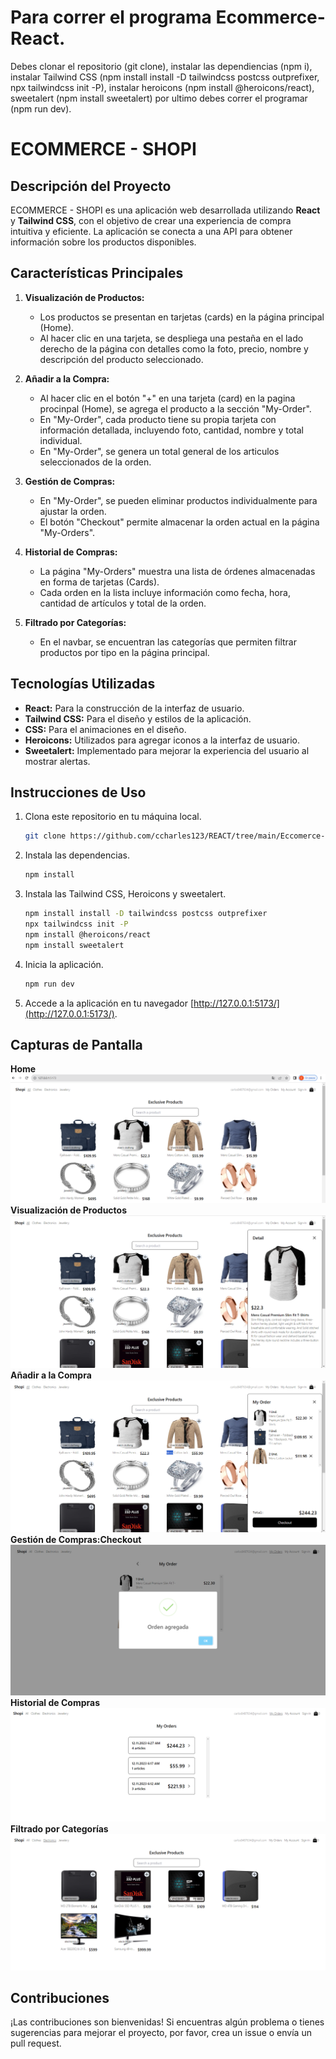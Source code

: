 # Para correr el programa Ecommerce-React.

Debes clonar el repositorio (git clone), instalar las dependiencias (npm i), instalar Tailwind CSS (npm install install -D tailwindcss postcss outprefixer, npx tailwindcss init -P), instalar heroicons (npm install @heroicons/react), sweetalert (npm install sweetalert) por ultimo debes correr el programar (npm run dev).

# ECOMMERCE - SHOPI

## Descripción del Proyecto

ECOMMERCE - SHOPI es una aplicación web desarrollada utilizando **React** y **Tailwind CSS**, con el objetivo de crear una experiencia de compra intuitiva y eficiente. La aplicación se conecta a una API para obtener información sobre los productos disponibles.

## Características Principales

1. **Visualización de Productos:**
   - Los productos se presentan en tarjetas (cards) en la página principal (Home).
   - Al hacer clic en una tarjeta, se despliega una pestaña en el lado derecho de la página con detalles como la foto, precio, nombre y descripción del producto seleccionado.

2. **Añadir a la Compra:**
   - Al hacer clic en el botón "+" en una tarjeta (card) en la pagina procinpal (Home), se agrega el producto a la sección "My-Order".
   - En "My-Order", cada producto tiene su propia tarjeta con información detallada, incluyendo foto, cantidad, nombre y total individual.
   - En "My-Order", se genera un total general de los articulos seleccionados de la orden. 

3. **Gestión de Compras:**
   - En "My-Order", se pueden eliminar productos individualmente para ajustar la orden.
   - El botón "Checkout" permite almacenar la orden actual en la página "My-Orders".

4. **Historial de Compras:**
   - La página "My-Orders" muestra una lista de órdenes almacenadas en forma de tarjetas (Cards).
   - Cada orden en la lista incluye información como fecha, hora, cantidad de artículos y total de la orden.

5. **Filtrado por Categorías:**
   - En el navbar, se encuentran las categorías que permiten filtrar productos por tipo en la página principal.

## Tecnologías Utilizadas

- **React:** Para la construcción de la interfaz de usuario.
- **Tailwind CSS:** Para el diseño y estilos de la aplicación.
- **CSS:** Para el animaciones en el diseño.
- **Heroicons:** Utilizados para agregar iconos a la interfaz de usuario.
- **Sweetalert:** Implementado para mejorar la experiencia del usuario al mostrar alertas.

## Instrucciones de Uso

1. Clona este repositorio en tu máquina local.
   ```bash
   git clone https://github.com/ccharles123/REACT/tree/main/Eccomerce-React
   ```

2. Instala las dependencias.
   ```bash
   npm install
   ```

3. Instala las Tailwind CSS, Heroicons y sweetalert.

   ```bash
   npm install install -D tailwindcss postcss outprefixer
   npx tailwindcss init -P
   npm install @heroicons/react
   npm install sweetalert
   ```

3. Inicia la aplicación.
   ```bash
   npm run dev
   ```

4. Accede a la aplicación en tu navegador [http://127.0.0.1:5173/](http://127.0.0.1:5173/).

## Capturas de Pantalla

**Home**
![Home](../Eccomerce-React/src/Images/image.png)
**Visualización de Productos**
![Visualización de Productos](../Eccomerce-React/src/Images/image-1.png)
**Añadir a la Compra**
![Añadir a la Compra](../Eccomerce-React/src/Images/image-2.png)
**Gestión de Compras:Checkout**
![Gestión de Compras:Checkout](../Eccomerce-React/src/Images/image-3.png)
**Historial de Compras**
![Historial de Compras:](../Eccomerce-React/src/Images/image-4.png)
**Filtrado por Categorías**
![Filtrado por Categorías:](../Eccomerce-React/src/Images/image-5.png)

## Contribuciones

¡Las contribuciones son bienvenidas! Si encuentras algún problema o tienes sugerencias para mejorar el proyecto, por favor, crea un issue o envía un pull request.
